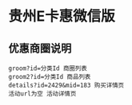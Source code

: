 # 贵州E卡惠微信版
## 优惠商圈说明
    groom?id=分类Id 商圈列表
    groom2?id=分类Id 商品列表
    details?id=2429&mid=183 购买详情页
    活动url为空 活动详情页